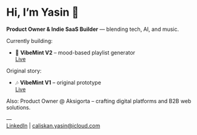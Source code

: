 # Hi, I’m Yasin 👋

**Product Owner & Indie SaaS Builder** — blending tech, AI, and music.

Currently building:
- 🎵 **VibeMint V2** – mood-based playlist generator  
  [Live](https://www.vibemint.online) 

Original story:
- 🎶 **VibeMint V1** – original prototype  
  [Live](https://vibemint.onrender.com)

Also: Product Owner @ Aksigorta – crafting digital platforms and B2B web solutions.

—  
[LinkedIn](https://www.linkedin.com/in/yasin-caliskan) | caliskan.yasin@icloud.com
